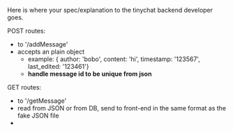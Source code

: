 Here is where your spec/explanation to the tinychat backend developer goes.

POST routes:
- to '/addMessage'
- accepts an plain object 
  - example: { author: 'bobo', content: 'hi', timestamp: '123567', last_edited: '123461'}
  - **handle message id to be unique from json**

GET routes:
- to '/getMessage'
- read from JSON or from DB, send to front-end in the same format as the fake JSON file
- 